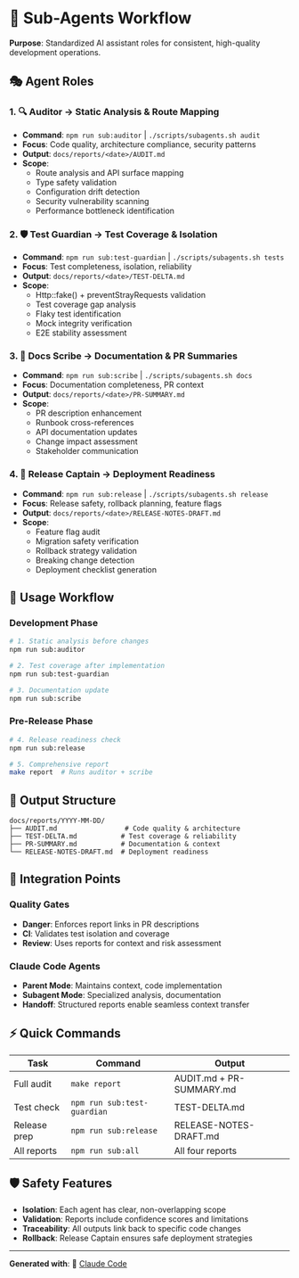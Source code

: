 # 🤖 Sub-Agents Workflow

**Purpose**: Standardized AI assistant roles for consistent, high-quality development operations.

## 🎭 Agent Roles

### 1. 🔍 **Auditor** → Static Analysis & Route Mapping
- **Command**: `npm run sub:auditor` | `./scripts/subagents.sh audit`
- **Focus**: Code quality, architecture compliance, security patterns
- **Output**: `docs/reports/<date>/AUDIT.md`
- **Scope**:
  - Route analysis and API surface mapping
  - Type safety validation
  - Configuration drift detection
  - Security vulnerability scanning
  - Performance bottleneck identification

### 2. 🛡️ **Test Guardian** → Test Coverage & Isolation
- **Command**: `npm run sub:test-guardian` | `./scripts/subagents.sh tests`
- **Focus**: Test completeness, isolation, reliability
- **Output**: `docs/reports/<date>/TEST-DELTA.md`
- **Scope**:
  - Http::fake() + preventStrayRequests validation
  - Test coverage gap analysis
  - Flaky test identification
  - Mock integrity verification
  - E2E stability assessment

### 3. 📝 **Docs Scribe** → Documentation & PR Summaries
- **Command**: `npm run sub:scribe` | `./scripts/subagents.sh docs`
- **Focus**: Documentation completeness, PR context
- **Output**: `docs/reports/<date>/PR-SUMMARY.md`
- **Scope**:
  - PR description enhancement
  - Runbook cross-references
  - API documentation updates
  - Change impact assessment
  - Stakeholder communication

### 4. 🚀 **Release Captain** → Deployment Readiness
- **Command**: `npm run sub:release` | `./scripts/subagents.sh release`
- **Focus**: Release safety, rollback planning, feature flags
- **Output**: `docs/reports/<date>/RELEASE-NOTES-DRAFT.md`
- **Scope**:
  - Feature flag audit
  - Migration safety verification
  - Rollback strategy validation
  - Breaking change detection
  - Deployment checklist generation

## 🔄 Usage Workflow

### Development Phase
```bash
# 1. Static analysis before changes
npm run sub:auditor

# 2. Test coverage after implementation
npm run sub:test-guardian

# 3. Documentation update
npm run sub:scribe
```

### Pre-Release Phase
```bash
# 4. Release readiness check
npm run sub:release

# 5. Comprehensive report
make report  # Runs auditor + scribe
```

## 📁 Output Structure

```
docs/reports/YYYY-MM-DD/
├── AUDIT.md                 # Code quality & architecture
├── TEST-DELTA.md           # Test coverage & reliability
├── PR-SUMMARY.md           # Documentation & context
└── RELEASE-NOTES-DRAFT.md  # Deployment readiness
```

## 🎯 Integration Points

### Quality Gates
- **Danger**: Enforces report links in PR descriptions
- **CI**: Validates test isolation and coverage
- **Review**: Uses reports for context and risk assessment

### Claude Code Agents
- **Parent Mode**: Maintains context, code implementation
- **Subagent Mode**: Specialized analysis, documentation
- **Handoff**: Structured reports enable seamless context transfer

## ⚡ Quick Commands

| Task | Command | Output |
|------|---------|--------|
| Full audit | `make report` | AUDIT.md + PR-SUMMARY.md |
| Test check | `npm run sub:test-guardian` | TEST-DELTA.md |
| Release prep | `npm run sub:release` | RELEASE-NOTES-DRAFT.md |
| All reports | `npm run sub:all` | All four reports |

## 🛡️ Safety Features

- **Isolation**: Each agent has clear, non-overlapping scope
- **Validation**: Reports include confidence scores and limitations
- **Traceability**: All outputs link back to specific code changes
- **Rollback**: Release Captain ensures safe deployment strategies

---

**Generated with**: 🤖 [Claude Code](https://claude.ai/code)